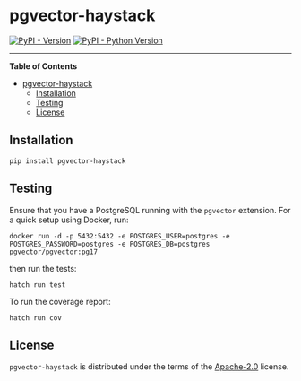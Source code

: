 # pgvector-haystack

[![PyPI - Version](https://img.shields.io/pypi/v/pgvector-haystack.svg)](https://pypi.org/project/pgvector-haystack)
[![PyPI - Python Version](https://img.shields.io/pypi/pyversions/pgvector-haystack.svg)](https://pypi.org/project/pgvector-haystack)

---

**Table of Contents**

- [pgvector-haystack](#pgvector-haystack)
  - [Installation](#installation)
  - [Testing](#testing)
  - [License](#license)

## Installation

```console
pip install pgvector-haystack
```

## Testing

Ensure that you have a PostgreSQL running with the `pgvector` extension. For a quick setup using Docker, run:
```
docker run -d -p 5432:5432 -e POSTGRES_USER=postgres -e POSTGRES_PASSWORD=postgres -e POSTGRES_DB=postgres pgvector/pgvector:pg17
```

then run the tests:

```console
hatch run test
```

To run the coverage report:

```console
hatch run cov
```

## License

`pgvector-haystack` is distributed under the terms of the [Apache-2.0](https://spdx.org/licenses/Apache-2.0.html) license.
